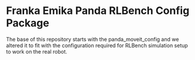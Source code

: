 # Franka Emika Panda RLBench Config Package

The base of this repository starts with the panda_moveit_config and we altered it to fit with the configuration required for RLBench simulation setup to work on the real robot.
